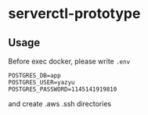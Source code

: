 # serverctl-prototype

## Usage
Before exec docker, please write `.env`
```
POSTGRES_DB=app
POSTGRES_USER=yazyu
POSTGRES_PASSWORD=1145141919810
```
and create .aws .ssh directories
